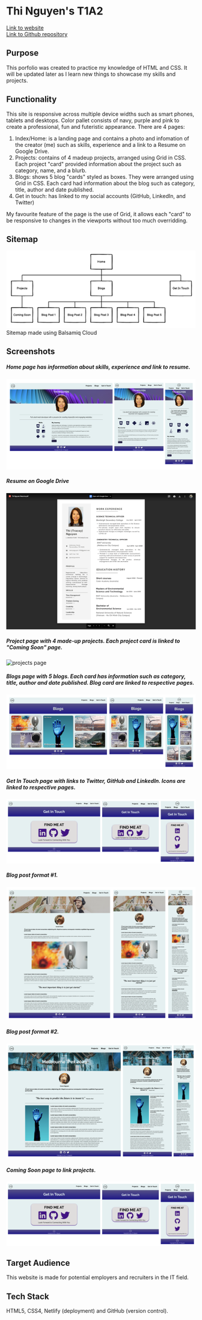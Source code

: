 # Thi Nguyen's T1A2

[Link to website](https://thi-nguyen-portfolio.netlify.app)  
[Link to Github repository](https://github.com/Thi-Tracey-Nguyen/T1A2)  

## Purpose
This porfolio was created to practice my knowledge of HTML and CSS. It will be updated later as I learn new things to showcase my skills and projects. 

## Functionality
This site is responsive across multiple device widths such as smart phones, tablets and desktops. Color pallet consists of navy, purple and pink to create a professional, fun and futeristic appearance. There are 4 pages:  
1. Index/Home: is a landing page and contains a photo and infomation of the creator (me) such as skills, experience and a link to a Resume on Google Drive.  
2. Projects: contains of 4 madeup projects, arranged using Grid in CSS. Each project "card" provided information about the project such as category, name, and a blurb.  
3. Blogs: shows 5 blog "cards" styled as boxes. They were arranged using Grid in CSS. Each card had information about the blog such as category, title, author and date published.
4. Get in touch: has linked to my social accounts (GitHub, LinkedIn, and Twitter)

My favourite feature of the page is the use of Grid, it allows each "card" to be responsive to changes in the viewports without too much overridding.   

## Sitemap
![sitemap](docs/sitemap.png)
Sitemap made using Balsamiq Cloud

## Screenshots
##### Home page has information about skills, experience and link to resume.

![home/landing page/about me](docs/home.png)

##### Resume on Google Drive

![home/landing page/about me](docs/resume.png)

##### Project page with 4 made-up projects. Each project card is linked to "Coming Soon" page.
![projects page](docs/screenshots/projects.png)

##### Blogs page with 5 blogs. Each card has information such as category, title, author and date published. Blog card are linked to respective pages.
![blogs](docs/blogs.png)

##### Get In Touch page with links to Twitter, GitHub and LinkedIn. Icons are linked to respective pages.
![get in touch](docs/get-in-touch.png
)

##### Blog post format #1. 
![blog post 1](docs/blog-1.png)

##### Blog post format #2. 
![blog post 1](docs/blog-2.png)

##### Coming Soon page to link projects.
![coming soon](docs/get-in-touch.png)


## Target Audience
This website is made for potential employers and recruiters in the IT field.  

## Tech Stack
HTML5, CSS4, Netlify (deployment) and GitHub (version control).  
